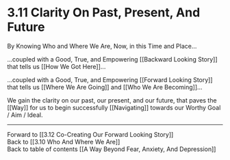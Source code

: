 # 3.11 Clarity On Past, Present, And Future

By Knowing Who and Where We Are, Now, in this Time and Place...

...coupled with a Good, True, and Empowering [[Backward Looking Story]] that tells us [[How We Got Here]]...

...coupled with a Good, True, and Empowering [[Forward Looking Story]] that tells us [[Where We Are Going]] and [[Who We Are Becoming]]... 

We gain the clarity on our past, our present, and our future, that paves the [[Way]] for us to begin successfully [[Navigating]] towards our Worthy Goal / Aim / Ideal. 

___

Forward to [[3.12 Co-Creating Our Forward Looking Story]]          
Back to [[3.10 Who And Where We Are]]        
Back to table of contents [[A Way Beyond Fear, Anxiety, And Depression]]    


